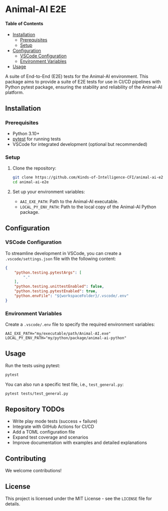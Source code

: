 # Animal-AI E2E

#### Table of Contents
- [Installation](#installation)
  - [Prerequisites](#prerequisites)
  - [Setup](#setup)
- [Configuration](#configuration)
  - [VSCode Configuration](#vscode-configuration)
  - [Environment Variables](#environment-variables)
- [Usage](#usage)

A suite of End-to-End (E2E) tests for the Animal-AI environment. This package aims to provide a suite of E2E tests for use in CI/CD pipelines with Python pytest package, ensuring the stability and reliability of the Animal-AI platform.

## Installation

### Prerequisites

- Python 3.10+
- [pytest](https://docs.pytest.org/en/stable/) for running tests
- VSCode for integrated development (optional but recommended)

### Setup

1. Clone the repository:
   ```bash
   git clone https://github.com/Kinds-of-Intelligence-CFI/animal-ai-e2e.git
   cd animal-ai-e2e
   ```

2. Set up your environment variables:
   - `AAI_EXE_PATH`: Path to the Animal-AI executable.
   - `LOCAL_PY_ENV_PATH`: Path to the local copy of the Animal-AI Python package.

## Configuration

### VSCode Configuration

To streamline development in VSCode, you can create a `.vscode/settings.json` file with the following content:

```json
{
    "python.testing.pytestArgs": [
        "."
    ],
    "python.testing.unittestEnabled": false,
    "python.testing.pytestEnabled": true,
    "python.envFile": "${workspaceFolder}/.vscode/.env"
}
```

### Environment Variables

Create a `.vscode/.env` file to specify the required environment variables:

```env
AAI_EXE_PATH="my/executable/path/Animal-AI.exe"
LOCAL_PY_ENV_PATH="my/python/package/animal-ai-python"
```

## Usage

Run the tests using pytest:

```bash
pytest
```

You can also run a specific test file, i.e., `test_general.py`:
```bash
pytest tests/test_general.py
```

## Repository TODOs

- Write play mode tests (success + failure)
- Integrate with GitHub Actions for CI/CD
- Add a TOML configuration file
- Expand test coverage and scenarios
- Improve documentation with examples and detailed explanations

## Contributing

We welcome contributions!

## License

This project is licensed under the MIT License - see the `LICENSE` file for details.
